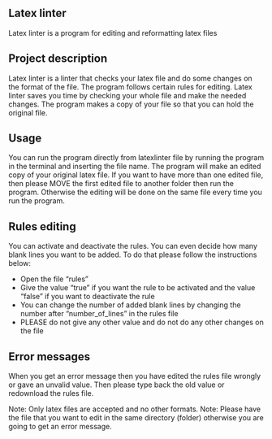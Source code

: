 ## Latex linter

Latex linter is a program for editing and reformatting latex files

## Project description

Latex linter is a linter that checks your latex file and do some changes on the format of the file. The program follows certain rules for editing. Latex linter saves you time by checking your whole file and make the needed changes. The program makes a copy of your file so that you can hold the original file. 

## Usage

You can run the program directly from latexlinter file by running the program in the terminal and inserting the file name. The program will make an edited copy of your original latex file.
If you want to have more than one edited file, then please MOVE the first edited file to another folder then run the program. Otherwise the editing will be done on the same file every time you run the program.

## Rules editing

You can activate and deactivate the rules. You can even decide how many blank lines you want to be added. To do that please follow the instructions below:

* Open the file “rules”
* Give the value “true” if you want the rule to be activated and the value “false” if you want to deactivate the rule
* You can change the number of added blank lines by changing the number after “number_of_lines” in the rules file 
* PLEASE do not give any other value and do not do any other changes on the file

## Error messages

When you get an error message then you have edited the rules file wrongly or gave an unvalid value. Then please type back the old value or redownload the rules file.

Note: Only latex files are accepted and no other formats.
Note: Please have the file that you want to edit in the same directory (folder) otherwise you are going to get an error message. 

